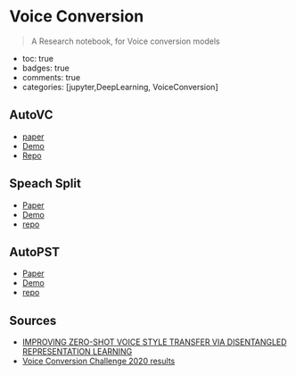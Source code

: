 # 

# Voice Conversion
> A Research notebook, for Voice conversion models 

- toc: true 
- badges: true
- comments: true
- categories: [jupyter,DeepLearning, VoiceConversion]


## AutoVC
- [paper](https://arxiv.org/abs/1905.05879)
- [Demo](https://auspicious3000.github.io/autovc-demo/)
- [Repo](https://github.com/auspicious3000/autovc)



## Speach Split

- [Paper](https://arxiv.org/abs/2004.11284)
- [Demo](https://auspicious3000.github.io/SpeechSplit-Demo/)
- [repo](https://github.com/auspicious3000/SpeechSplit)

## AutoPST

- [Paper](https://arxiv.org/abs/2106.08519)
- [Demo](https://auspicious3000.github.io/AutoPST-Demo/)
- [repo](https://github.com/auspicious3000/AutoPST)

## Sources 

- [IMPROVING ZERO-SHOT VOICE STYLE TRANSFER VIA
DISENTANGLED REPRESENTATION LEARNING](https://openreview.net/pdf?id=TgSVWXw22FQ)
- [Voice Conversion Challenge 2020 results ](https://www.youtube.com/watch?v=eDbfcFy1OEg)


```python

```

